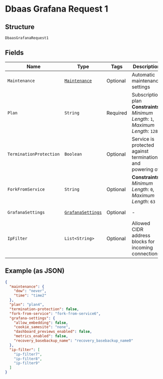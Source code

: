 
# Dbaas Grafana Request 1

## Structure

`DbaasGrafanaRequest1`

## Fields

| Name | Type | Tags | Description | Getter | Setter |
|  --- | --- | --- | --- | --- | --- |
| `Maintenance` | [`Maintenance`](../../doc/models/maintenance.md) | Optional | Automatic maintenance settings | Maintenance getMaintenance() | setMaintenance(Maintenance maintenance) |
| `Plan` | `String` | Required | Subscription plan<br>**Constraints**: *Minimum Length*: `1`, *Maximum Length*: `128` | String getPlan() | setPlan(String plan) |
| `TerminationProtection` | `Boolean` | Optional | Service is protected against termination and powering off | Boolean getTerminationProtection() | setTerminationProtection(Boolean terminationProtection) |
| `ForkFromService` | `String` | Optional | **Constraints**: *Minimum Length*: `0`, *Maximum Length*: `63` | String getForkFromService() | setForkFromService(String forkFromService) |
| `GrafanaSettings` | [`GrafanaSettings`](../../doc/models/grafana-settings.md) | Optional | - | GrafanaSettings getGrafanaSettings() | setGrafanaSettings(GrafanaSettings grafanaSettings) |
| `IpFilter` | `List<String>` | Optional | Allowed CIDR address blocks for incoming connections | List<String> getIpFilter() | setIpFilter(List<String> ipFilter) |

## Example (as JSON)

```json
{
  "maintenance": {
    "dow": "never",
    "time": "time2"
  },
  "plan": "plan4",
  "termination-protection": false,
  "fork-from-service": "fork-from-service6",
  "grafana-settings": {
    "allow_embedding": false,
    "cookie_samesite": "none",
    "dashboard_previews_enabled": false,
    "metrics_enabled": false,
    "recovery_basebackup_name": "recovery_basebackup_name0"
  },
  "ip-filter": [
    "ip-filter7",
    "ip-filter8",
    "ip-filter9"
  ]
}
```

